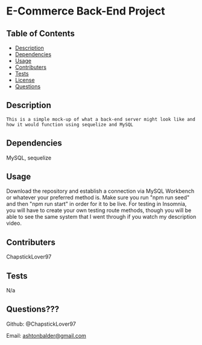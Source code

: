 # E-Commerce Back-End Project

 ## Table of Contents

  * [Description](#description)
  * [Dependencies](#dependencies)
  * [Usage](#usage)
  * [Contributers](#contributers)
  * [Tests](#tests)
  * [License](#license)
  * [Questions](#questions)

  ## Description 

    This is a simple mock-up of what a back-end server might look like and how it would function using sequelize and MySQL

  ## Dependencies  

  MySQL, sequelize

  ## Usage 

  Download the repository and establish a connection via MySQL Workbench or whatever your preferred method is.  Make sure you run "npm run seed" and then "npm run start" in order for it to be live.  For testing in Insomnia, you will have to create your own testing route methods, though you will be able to see the same system that I went through if you watch my description video.

  ## Contributers 

  ChapstickLover97

  ## Tests 

  N/a

  ## Questions???

Github: @ChapstickLover97

Email: ashtonbalder@gmail.com